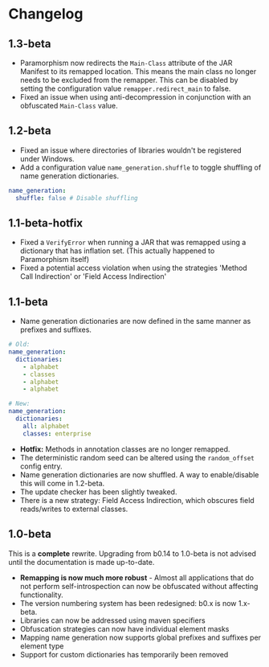 # Changelog

## 1.3-beta

- Paramorphism now redirects the `Main-Class` attribute of the JAR Manifest to its remapped location. This means the main class no longer needs to be excluded from the remapper. This can be disabled by setting the configuration value `remapper.redirect_main` to false.
- Fixed an issue when using anti-decompression in conjunction with an obfuscated `Main-Class` value.

## 1.2-beta

- Fixed an issue where directories of libraries wouldn't be registered under Windows.
- Add a configuration value `name_generation.shuffle` to toggle shuffling of name generation dictionaries.

```yml
name_generation:
  shuffle: false # Disable shuffling
```

## 1.1-beta-hotfix

- Fixed a `VerifyError` when running a JAR that was remapped using a dictionary that has inflation set. (This actually happened to Paramorphism itself)
- Fixed a potential access violation when using the strategies 'Method Call Indirection' or 'Field Access Indirection'

## 1.1-beta

- Name generation dictionaries are now defined in the same manner as prefixes and suffixes.

```yml
# Old:
name_generation:
  dictionaries:
    - alphabet
    - classes
    - alphabet
    - alphabet

# New:
name_generation:
  dictionaries:
    all: alphabet
    classes: enterprise
```

- **Hotfix:** Methods in annotation classes are no longer remapped.
- The deterministic random seed can be altered using the `random_offset` config entry.
- Name generation dictionaries are now shuffled. A way to enable/disable this will come in 1.2-beta.
- The update checker has been slightly tweaked.
- There is a new strategy: Field Access Indirection, which obscures field reads/writes to external classes.

## 1.0-beta

This is a **complete** rewrite. Upgrading from b0.14 to 1.0-beta is not advised until the documentation is made up-to-date.

- **Remapping is now much more robust** - Almost all applications that do not perform self-introspection can now be obfuscated without affecting functionality.
- The version numbering system has been redesigned: b0.x is now 1.x-beta.
- Libraries can now be addressed using maven specifiers
- Obfuscation strategies can now have individual element masks
- Mapping name generation now supports global prefixes and suffixes per element type
- Support for custom dictionaries has temporarily been removed
